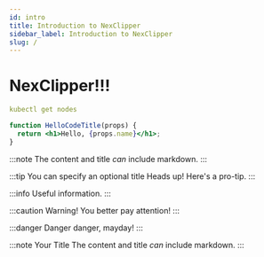 ```yaml
---
id: intro
title: Introduction to NexClipper
sidebar_label: Introduction to NexClipper
slug: /
---
```


# NexClipper!!!

```yaml
kubectl get nodes
```

```jsx title="/src/components/HelloCodeTitle.js"
function HelloCodeTitle(props) {
  return <h1>Hello, {props.name}</h1>;
}
```

:::note
The content and title *can* include markdown.
:::

:::tip You can specify an optional title
Heads up! Here's a pro-tip.
:::

:::info
Useful information.
:::

:::caution
Warning! You better pay attention!
:::

:::danger
Danger danger, mayday!
:::

:::note Your Title
The content and title *can* include markdown.
:::